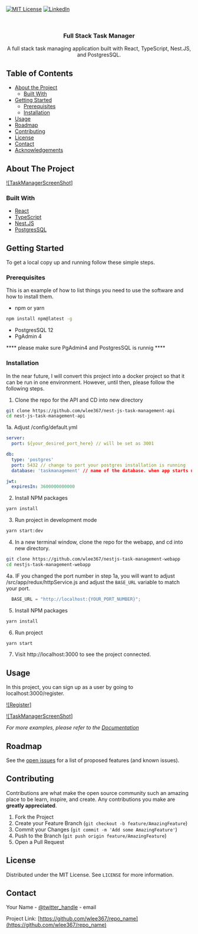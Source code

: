 <!-- PROJECT SHIELDS -->
<!--
*** I'm using markdown "reference style" links for readability.
*** Reference links are enclosed in brackets [ ] instead of parentheses ( ).
*** See the bottom of this document for the declaration of the reference variables
*** for contributors-url, forks-url, etc. This is an optional, concise syntax you may use.
*** https://www.markdownguide.org/basic-syntax/#reference-style-links
-->
[![MIT License][license-shield]][license-url]
[![LinkedIn][linkedin-shield]][linkedin-url]



<!-- PROJECT LOGO -->
<br />
<p align="center">
  <h3 align="center">Full Stack Task Manager</h3>

  <p align="center">
    A full stack task managing application built with React, TypeScript, Nest.JS, and PostgresSQL. 
  </p>
</p>



<!-- TABLE OF CONTENTS -->
## Table of Contents

* [About the Project](#about-the-project)
  * [Built With](#built-with)
* [Getting Started](#getting-started)
  * [Prerequisites](#prerequisites)
  * [Installation](#installation)
* [Usage](#usage)
* [Roadmap](#roadmap)
* [Contributing](#contributing)
* [License](#license)
* [Contact](#contact)
* [Acknowledgements](#acknowledgements)



<!-- ABOUT THE PROJECT -->
## About The Project

[![TaskManagerScreenShot]][product-screenshot]


### Built With

* [React](https://reactjs.org/)
* [TypeScript](https://www.typescriptlang.org/)
* [Nest.JS](https://nestjs.com/)
* [PostgresSQL](https://www.postgresql.org/)


<!-- GETTING STARTED -->
## Getting Started

To get a local copy up and running follow these simple steps.

### Prerequisites

This is an example of how to list things you need to use the software and how to install them.
* npm or yarn
```sh
npm install npm@latest -g
```
* PostgresSQL 12
* PgAdmin 4

**** please make sure PgAdmin4 and PostgresSQL is runnig **** 

### Installation

In the near future, I will convert this project into a docker project so that it can be run in one environment. However, until then, please follow the following steps. 

1. Clone the repo for the API and CD into new directory
```sh
git clone https://github.com/wlee367/nest-js-task-management-api
cd nest-js-task-management-api
```
1a. Adjust /config/default.yml
```yaml
server:
  port: ${your_desired_port_here} // will be set as 3001

db:
  type: 'postgres'
  port: 5432 // change to port your postgres installation is running
  database: 'taskmanagement' // name of the database. when app starts up, it will create a database with this name if it doesn't exist. 

jwt:
  expiresIn: 3600000000000

```
2. Install NPM packages
```sh
yarn install
```
3. Run project in development mode
```sh
yarn start:dev
```
4. In a new terminal window, clone the repo for the webapp, and cd into new directory.
```sh
git clone https://github.com/wlee367/nestjs-task-management-webapp
cd nestjs-task-management-webapp
```
4a. IF you changed the port number in step 1a, you will want to adjust /src/app/redux/httpService.js and adjust the `BASE_URL` variable to match your port.
```js
  BASE_URL = "http://localhost:{YOUR_PORT_NUMBER}"; 
```
5. Install NPM packages
```sh
yarn install
```
6. Run project
```sh
yarn start
```
7. Visit http://localhost:3000 to see the project connected. 


<!-- USAGE EXAMPLES -->
## Usage
In this project, you can sign up as a user by going to localhost:3000/register. 

[![Register]][register-screenshot]

[![TaskManagerScreenShot]][product-screenshot]


_For more examples, please refer to the [Documentation](https://example.com)_



<!-- ROADMAP -->
## Roadmap

See the [open issues](https://github.com/wlee367/TaskManager/issues) for a list of proposed features (and known issues).



<!-- CONTRIBUTING -->
## Contributing

Contributions are what make the open source community such an amazing place to be learn, inspire, and create. Any contributions you make are **greatly appreciated**.

1. Fork the Project
2. Create your Feature Branch (`git checkout -b feature/AmazingFeature`)
3. Commit your Changes (`git commit -m 'Add some AmazingFeature'`)
4. Push to the Branch (`git push origin feature/AmazingFeature`)
5. Open a Pull Request



<!-- LICENSE -->
## License

Distributed under the MIT License. See `LICENSE` for more information.

<!-- CONTACT -->
## Contact

Your Name - [@twitter_handle](https://twitter.com/twitter_handle) - email

Project Link: [https://github.com/wlee367/repo_name](https://github.com/wlee367/repo_name)

<!-- MARKDOWN LINKS & IMAGES -->
<!-- https://www.markdownguide.org/basic-syntax/#reference-style-links -->
[contributors-shield]: https://img.shields.io/github/contributors/othneildrew/Best-README-Template.svg?style=flat-square
[contributors-url]: https://github.com/wlee367/TaskManager/graphs/contributors
[forks-shield]: https://img.shields.io/github/forks/othneildrew/Best-README-Template.svg?style=flat-square
[forks-url]: https://github.com/wlee367/TaskManager/network/members
[stars-shield]: https://img.shields.io/github/stars/othneildrew/Best-README-Template.svg?style=flat-square
[stars-url]: https://github.com/wlee367/TaskManager/stargazers
[issues-shield]: https://img.shields.io/github/issues/othneildrew/Best-README-Template.svg?style=flat-square
[issues-url]: https://github.com/wlee367/TaskManager/issues
[license-shield]: https://img.shields.io/github/license/othneildrew/Best-README-Template.svg?style=flat-square
[license-url]: https://github.com/wlee367/TaskManager/blob/master/LICENSE.txt
[linkedin-shield]: https://img.shields.io/badge/-LinkedIn-black.svg?style=flat-square&logo=linkedin&colorB=555
[linkedin-url]: https://linkedin.com/in/wlee367
[product-screenshot]: images/demo.gif
[register-screenshot]: images/Reigster.png
